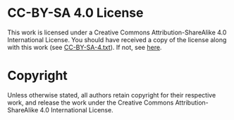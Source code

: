 # CC-BY-SA 4.0 License
This work is licensed under a Creative Commons Attribution-ShareAlike 4.0 International License. You should have received a copy of the license along with this work (see [CC-BY-SA-4.txt](CC-BY-SA-4.txt)). If not, see [here][1].

# Copyright
Unless otherwise stated, all authors retain copyright for their respective work, and release the work under the Creative Commons Attribution-ShareAlike 4.0 International License.

[1]: https://creativecommons.org/licenses/by-sa/4.0/legalcode
